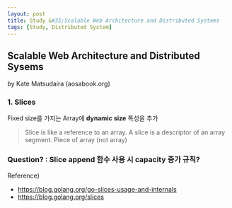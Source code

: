 ```yaml
---
layout: post
title: Study &#35;Scalable Web Architecture and Distributed Systems
tags: [Study, Distributed System]
---
```


## Scalable Web Architecture and Distributed Sysems
by Kate Matsudaira (aosabook.org)

### 1. Slices
Fixed size를 가지는 Array에 **dynamic size** 특성을 추가

> Slice is like a reference to an array.
> A slice is a descriptor of an array segment.
> Piece of array (not array)

### Question? : Slice append 함수 사용 시 capacity 증가 규칙?

Reference) 
* https://blog.golang.org/go-slices-usage-and-internals
* https://blog.golang.org/slices

